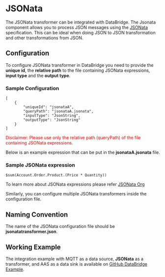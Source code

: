 # JSONata
The JSONata transformer can be integrated with DataBridge. The Jsonata component allows you to process JSON messages using the [JSONata](https://jsonata.org) specification. This can be ideal when doing JSON to JSON transformation and other transformations from JSON.

## Configuration
To configure JSONata transformer in DataBridge you need to provide the **unique id**, the **relative path** to the file containing JSONata expressions, **input type** and the **output type**.

### Sample Configuration
```
[
	{
		"uniqueId": "jsonataA",
		"queryPath": "jsonataA.jsonata",
		"inputType": "JsonString",
		"outputType": "JsonString"
	}
]
```
<span style="color:red">Disclaimer: Please use only the relative path (queryPath) of the file containing JSONata expressions.</span>

Below is an example expression that can be put in the **jsonataA.jsonata** file.

### Sample JSONata expression
```
$sum(Account.Order.Product.(Price * Quantity))
```
To learn more about JSONata expressions please refer [JSONata Org](https://jsonata.org)

Similarly, you can configure multiple JSONata transformers inside the configuration file.

## Naming Convention
The name of the JSONata configuration file should be **jsonatatransformer.json**.

## Working Example
The integration example with MQTT as a data source, **JSONata** as a transformer, and AAS as a data sink is available on [GitHub DataBridge Example](https://github.com/eclipse-basyx/basyx-databridge/tree/main/databridge.examples/databridge.examples.mqtt-jsonata-aas).